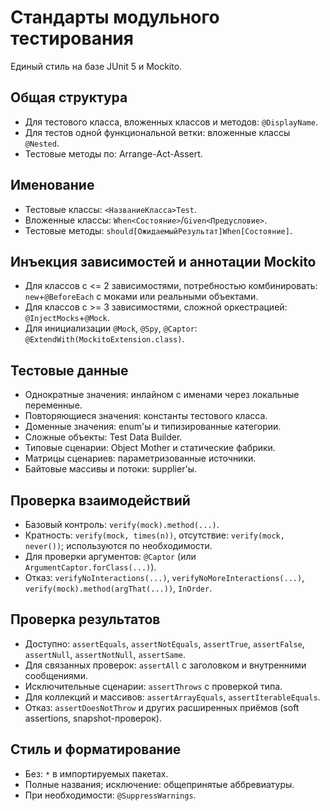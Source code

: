 # Стандарты модульного тестирования

Единый стиль на базе JUnit 5 и Mockito.

## Общая структура

- Для тестового класса, вложенных классов и методов: `@DisplayName`.
- Для тестов одной функциональной ветки: вложенные классы `@Nested`.
- Тестовые методы по: Arrange-Act-Assert.

## Именование

- Тестовые классы: `<НазваниеКласса>Test`.
- Вложенные классы: `When<Состояние>`/`Given<Предусловие>`.
- Тестовые методы: `should[ОжидаемыйРезультат]When[Состояние]`.

## Инъекция зависимостей и аннотации Mockito
- Для классов с <= 2 зависимостями, потребностью комбинировать: `new`+`@BeforeEach` с моками или реальными объектами.
- Для классов с >= 3 зависимостями, сложной оркестрацией: `@InjectMocks`+`@Mock`.
- Для инициализации `@Mock`, `@Spy`, `@Captor`: `@ExtendWith(MockitoExtension.class)`.

## Тестовые данные
- Однократные значения: инлайном с именами через локальные переменные.
- Повторяющиеся значения: константы тестового класса.
- Доменные значения: enum'ы и типизированные категории.
- Сложные объекты: Test Data Builder.
- Типовые сценарии: Object Mother и статические фабрики.
- Матрицы сценариев: параметризованные источники.
- Байтовые массивы и потоки: supplier'ы.

## Проверка взаимодействий

- Базовый контроль: `verify(mock).method(...)`.
- Кратность: `verify(mock, times(n))`, отсутствие: `verify(mock, never())`; используются по необходимости.
- Для проверки аргументов: `@Captor` (или `ArgumentCaptor.forClass(...)`).
- Отказ: `verifyNoInteractions(...)`, `verifyNoMoreInteractions(...)`, `verify(mock).method(argThat(...))`, `InOrder`.

## Проверка результатов

- Доступно: `assertEquals`, `assertNotEquals`, `assertTrue`, `assertFalse`, `assertNull`, `assertNotNull`, `assertSame`.
- Для связанных проверок: `assertAll` с заголовком и внутренними сообщениями.
- Исключительные сценарии: `assertThrows` с проверкой типа.
- Для коллекций и массивов: `assertArrayEquals`, `assertIterableEquals`.
- Отказ: `assertDoesNotThrow` и других расширенных приёмов (soft assertions, snapshot-проверок).

## Стиль и форматирование

- Без: `*` в импортируемых пакетах.
- Полные названия; исключение: общепринятые аббревиатуры.
- При необходимости: `@SuppressWarnings`.
